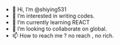 - 👋 Hi, I’m @shiying531
- 👀 I’m interested in writing codes.
- 🌱 I’m currently learning REACT
- 💞️ I’m looking to collaborate on global.
- 📫 How to reach me ? no reach , no rich.

<!---
shiying531/shiying531 is a ✨ special ✨ repository because its `README.md` (this file) appears on your GitHub profile.
You can click the Preview link to take a look at your changes.
--->
